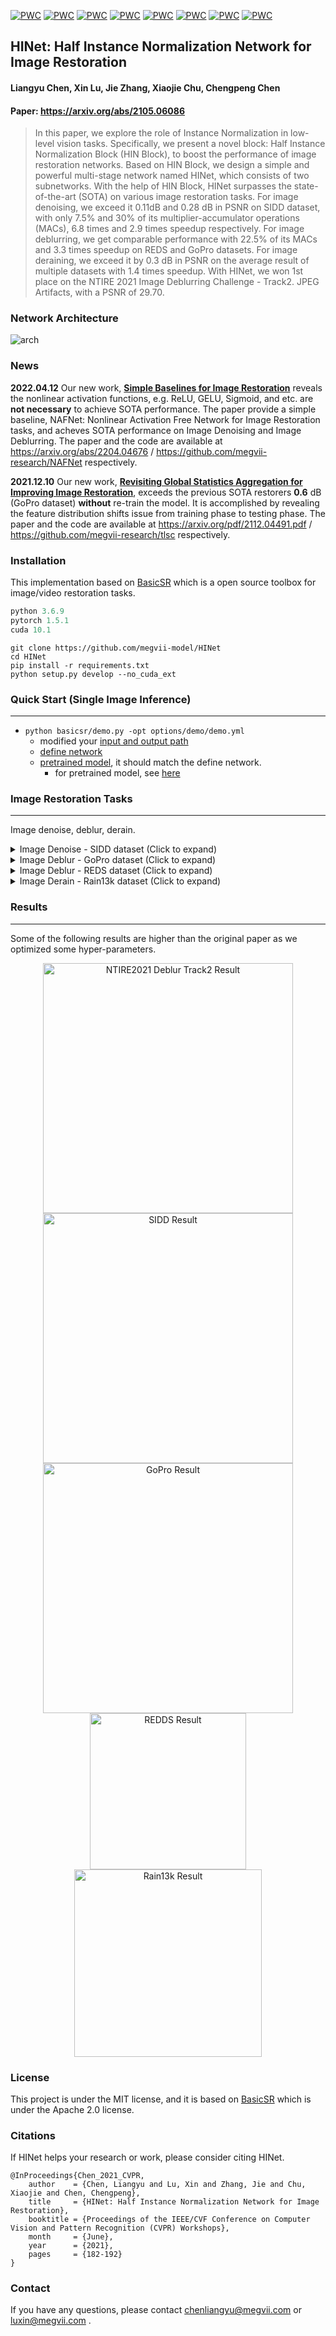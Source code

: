 [![PWC](https://img.shields.io/endpoint.svg?url=https://paperswithcode.com/badge/hinet-half-instance-normalization-network-for/image-denoising-on-sidd)](https://paperswithcode.com/sota/image-denoising-on-sidd?p=hinet-half-instance-normalization-network-for)
[![PWC](https://img.shields.io/endpoint.svg?url=https://paperswithcode.com/badge/hinet-half-instance-normalization-network-for/deblurring-on-gopro)](https://paperswithcode.com/sota/deblurring-on-gopro?p=hinet-half-instance-normalization-network-for)
[![PWC](https://img.shields.io/endpoint.svg?url=https://paperswithcode.com/badge/hinet-half-instance-normalization-network-for/single-image-deraining-on-rain100h)](https://paperswithcode.com/sota/single-image-deraining-on-rain100h?p=hinet-half-instance-normalization-network-for)
[![PWC](https://img.shields.io/endpoint.svg?url=https://paperswithcode.com/badge/hinet-half-instance-normalization-network-for/single-image-deraining-on-rain100l)](https://paperswithcode.com/sota/single-image-deraining-on-rain100l?p=hinet-half-instance-normalization-network-for)
[![PWC](https://img.shields.io/endpoint.svg?url=https://paperswithcode.com/badge/hinet-half-instance-normalization-network-for/single-image-deraining-on-test100)](https://paperswithcode.com/sota/single-image-deraining-on-test100?p=hinet-half-instance-normalization-network-for)
[![PWC](https://img.shields.io/endpoint.svg?url=https://paperswithcode.com/badge/hinet-half-instance-normalization-network-for/single-image-deraining-on-test1200)](https://paperswithcode.com/sota/single-image-deraining-on-test1200?p=hinet-half-instance-normalization-network-for)
[![PWC](https://img.shields.io/endpoint.svg?url=https://paperswithcode.com/badge/hinet-half-instance-normalization-network-for/single-image-deraining-on-test2800)](https://paperswithcode.com/sota/single-image-deraining-on-test2800?p=hinet-half-instance-normalization-network-for)
[![PWC](https://img.shields.io/endpoint.svg?url=https://paperswithcode.com/badge/hinet-half-instance-normalization-network-for/image-deblurring-on-gopro)](https://paperswithcode.com/sota/image-deblurring-on-gopro?p=hinet-half-instance-normalization-network-for)

HINet: Half Instance Normalization Network for Image Restoration
---
#### Liangyu Chen, Xin Lu, Jie Zhang, Xiaojie Chu, Chengpeng Chen
#### Paper: https://arxiv.org/abs/2105.06086
> In this paper, we explore the role of Instance Normalization in low-level vision tasks. Specifically, we present a novel block: Half Instance Normalization Block (HIN Block), to boost the performance of image restoration networks. Based on HIN Block, we design a simple and powerful multi-stage network named HINet, which consists of two subnetworks. With the help of HIN Block, HINet surpasses the state-of-the-art (SOTA) on various image restoration tasks. For image denoising, we exceed it 0.11dB and 0.28 dB in PSNR on SIDD dataset, with only 7.5% and 30% of its multiplier-accumulator operations (MACs), 6.8 times and 2.9 times speedup respectively. For image deblurring, we get comparable performance with 22.5% of its MACs and 3.3 times speedup on REDS and GoPro datasets. For image deraining, we exceed it by 0.3 dB in PSNR on the average result of multiple datasets with 1.4 times speedup. With HINet, we won 1st place on the NTIRE 2021 Image Deblurring Challenge - Track2. JPEG Artifacts, with a PSNR of 29.70.

### Network Architecture
<img src="figures/pipeline.png" alt="arch" style="zoom:100%;" />

### News
**2022.04.12** Our new work, [**Simple Baselines for Image Restoration**](https://arxiv.org/abs/2204.04676) reveals the nonlinear activation functions, e.g. ReLU, GELU, Sigmoid, and etc. are **not necessary** to achieve SOTA performance. The paper provide a simple baseline, NAFNet: Nonlinear Activation Free Network for Image Restoration tasks, and acheves SOTA performance on Image Denoising and Image Deblurring. The paper and the code are available at https://arxiv.org/abs/2204.04676 / https://github.com/megvii-research/NAFNet respectively.

**2021.12.10** Our new work, [**Revisiting Global Statistics Aggregation for Improving Image Restoration**](https://arxiv.org/abc/2112.04491), exceeds the previous SOTA restorers **0.6** dB (GoPro dataset) **without** re-train the model. It is accomplished by revealing the feature distribution shifts issue from training phase to testing phase. The paper and the code are available at https://arxiv.org/pdf/2112.04491.pdf / https://github.com/megvii-research/tlsc respectively. 

### Installation

This implementation based on [BasicSR](https://github.com/xinntao/BasicSR) which is a open source toolbox for image/video restoration tasks. 

```python
python 3.6.9
pytorch 1.5.1
cuda 10.1
```



```
git clone https://github.com/megvii-model/HINet
cd HINet
pip install -r requirements.txt
python setup.py develop --no_cuda_ext
```

### Quick Start (Single Image Inference)
---

* ```python basicsr/demo.py -opt options/demo/demo.yml```
  * modified your [input and output path](https://github.com/megvii-model/HINet/blob/main/options/demo/demo.yml#L16-L17)
  * [define network](https://github.com/megvii-model/HINet/blob/main/options/demo/demo.yml#L20-L24)
  * [pretrained model](https://github.com/megvii-model/HINet/blob/main/options/demo/demo.yml#L28), it should match the define network.
     * for pretrained model, see [here](https://github.com/megvii-model/HINet/blob/main/experiments/pretrained_models/README.md)

### Image Restoration Tasks
---

Image denoise, deblur, derain.

<details><summary>Image Denoise - SIDD dataset (Click to expand) </summary>

* prepare data

  * ```mkdir ./datasets/SIDD ```
  
  * download the [train]( SIDD-Medium sRGB Dataset in https://www.eecs.yorku.ca/~kamel/sidd/dataset.php) set and unzip it. Then move Data (./SIDD_Medium_Srgb/Data) set to ./datasets/SIDD/ . Download [val](https://www.eecs.yorku.ca/~kamel/sidd/benchmark.php) files (ValidationNoisyBlocksSrgb.mat and ValidationGtBlocksSrgb.mat) in ./datasets/SIDD/ .
  * it should be like:
  
    ```bash
    ./datasets/SIDD/Data
    ./datasets/SIDD/ValidationNoisyBlocksSrgb.mat
    ./datasets/SIDD/ValidationGtBlocksSrgb.mat
    ```
  
  * ```python scripts/data_preparation/sidd.py```
  
    * crop the train image pairs to 512x512 patches.


* eval
  * download [pretrained model](https://drive.google.com/file/d/1Y5YJQVNL0weifE--5us344bLwzBNS_sU/view?usp=sharing, https://drive.google.com/file/d/1CU5z-M90Jc-TAcVpEaFjDCYA09fkubGi/view?usp=sharing) to ./experiments/pretrained_models/HINet-SIDD-0.5x.pth
  (HINet-SIDD-1x.pth)  (we use the output computing directly from hinet to avoid the psnr loss caused by the "round()" operation, which is the same way using in other networks. For SSIM, our results are higher than those of MATLAB, so only PSNR is reported here)
  * ```python basicsr/test.py -opt options/test/SIDD/HINet-SIDD-0.5x.yml (HINet-SIDD-1x.yml) ```
  
* train

  * ```python -m torch.distributed.launch --nproc_per_node=8 --master_port=4321 basicsr/train.py -opt options/train/SIDD/HINet.yml(HINet_0.5x.yml) --launcher pytorch```
  * data in lmdb format will lose about 0.01 value in PSNR

</details>

<details>
  <summary>Image Deblur - GoPro dataset (Click to expand) </summary>

* prepare data

  * ```mkdir ./datasets/GoPro ```
  
  * download the [train](https://drive.google.com/drive/folders/1AsgIP9_X0bg0olu2-1N6karm2x15cJWE) set in ./datasets/GoPro/train and [test](https://drive.google.com/drive/folders/1a2qKfXWpNuTGOm2-Jex8kfNSzYJLbqkf) set in ./datasets/GoPro/test (refer to [MPRNet](https://github.com/swz30/MPRNet)) 
  * it should be like:
  
    ```bash
    ./datasets/
    ./datasets/GoPro/
    ./datasets/GoPro/train/
    ./datasets/GoPro/train/input/
    ./datasets/GoPro/train/target/
    ./datasets/GoPro/test/
    ./datasets/GoPro/test/input/
    ./datasets/GoPro/test/target/
    ```
  
  * ```python scripts/data_preparation/gopro.py```
  
    * crop the train image pairs to 512x512 patches.


* eval
  * download [pretrained model](https://drive.google.com/file/d/1dw8PKVkLfISzNtUu3gqGh83NBO83ZQ5n/view?usp=sharing) to ./experiments/pretrained_models/HINet-GoPro.pth
  * ```python basicsr/test.py -opt options/test/GoPro/HINet-GoPro.yml  ```
  
* train

  * ```python -m torch.distributed.launch --nproc_per_node=8 --master_port=4321 basicsr/train.py -opt options/train/GoPro/HINet.yml --launcher pytorch```

</details>


<details><summary> Image Deblur - REDS dataset (Click to expand) </summary>

* prepare data


  * ```mkdir ./datasets/REDS```

  * download the train / val set from [train_blur](https://drive.google.com/file/d/1VTXyhwrTgcaUWklG-6Dh4MyCmYvX39mW/view?usp=sharing), [train_sharp](https://drive.google.com/file/d/1YLksKtMhd2mWyVSkvhDaDLWSc1qYNCz-/view?usp=sharing), [val_blur](https://drive.google.com/file/d/1EqQljcGMcm5oCr71KpMfXREPXV3lpMGW/view?usp=sharing), [val_sharp](https://drive.google.com/file/d/1MGeObVQ1-Z29f-myDP7-8c3u0_xECKXq/view?usp=sharing) to ./datasets/REDS/ and unzip them.

  * it should be like

    ```
    ./datasets/
    ./datasets/REDS/
    ./datasets/REDS/val/
    ./datasets/REDS/val/val_blur_jpeg/
    ./datasets/REDS/val/val_sharp/
    ./datasets/REDS/train/
    ./datasets/REDS/train/train_blur_jpeg/
    ./datasets/REDS/train/train_sharp/
    ```

  * ```python scripts/data_preparation/reds.py```


    * flatten the folders and extract 300 validation images.

* eval


  * download [pretrained model](https://drive.google.com/file/d/1uYH8XvLgrn-Vg6L0NjUcO2Fblhqrc8TU/view?usp=sharing) to ./experiments/pretrained_models/HINet-REDS.pth
  * ```python basicsr/test.py -opt options/test/REDS/HINet-REDS.yml``` 

* train


  * ```python -m torch.distributed.launch --nproc_per_node=8 --master_port=4321 basicsr/train.py -opt options/train/REDS/HINet.yml --launcher pytorch```

  

</details>

<details> <summary> Image Derain - Rain13k dataset (Click to expand) </summary>

* prepare data


  * ```mkdir ./datasets/Rain13k```

  * download the [train](https://drive.google.com/drive/folders/1Hnnlc5kI0v9_BtfMytC2LR5VpLAFZtVe?usp=sharing) set and [test](https://drive.google.com/drive/folders/1PDWggNh8ylevFmrjo-JEvlmqsDlWWvZs?usp=sharing) set (refer to [MPRNet](https://github.com/swz30/MPRNet))

  * it should be like

    ```
    ./datasets/
    ./datasets/Rain13k/
    ./datasets/Rain13k/train/
    ./datasets/Rain13k/train/input/
    ./datasets/Rain13k/train/target/
    ./datasets/Rain13k/test/
    ./datasets/Rain13k/test/Test100/
    ./datasets/Rain13k/test/Rain100H/
    ./datasets/Rain13k/test/Rain100L/
    ./datasets/Rain13k/test/Test2800/
    ./datasets/Rain13k/test/Test1200/
    ```

* eval


    * download [pretrained model](https://drive.google.com/file/d/1AVedAkb1B2F2b3XGWlMFFVSsNfQlCwxa/view?usp=sharing) to ./experiments/pretrained_models/HINet-Rain13k.pth
    
    * For Test100:

      * ```python basicsr/test.py -opt options/test/Rain13k/HINet-Test100.yml``` 
    * For Rain100H

      * ```python basicsr/test.py -opt options/test/Rain13k/HINet-Rain100H.yml``` 
    * For Rain100L

      * ```python basicsr/test.py -opt options/test/Rain13k/HINet-Rain100L.yml``` 
    * For Test2800

      * ```python basicsr/test.py -opt options/test/Rain13k/HINet-Test2800.yml``` 
    * For Test1200

      * ```python basicsr/test.py -opt options/test/Rain13k/HINet-Test1200.yml``` 

* train

    * ```python -m torch.distributed.launch --nproc_per_node=8 --master_port=4321 basicsr/train_rain.py -opt options/train/Rain13k/HINet.yml --launcher pytorch```

</details>



### Results

---
Some of the following results are higher than the original paper as we optimized some hyper-parameters.


<div align="center">
<img src="./figures/NTIRE2021%20Deblur%20Track2%20Result.jpg" height="400px" alt="NTIRE2021 Deblur Track2 Result"><img src="./figures/SIDD%20Result.jpg" height="400px" alt="SIDD Result"><img src="./figures/GoPro%20Result.jpg" height="400px" alt="GoPro Result" >
</div>


<div align="center">
<img src="./figures/REDS%20Result.jpg" height="250px" alt="REDDS Result"><img src="./figures/Rain13k%20Result.jpg" height="300px" alt="Rain13k Result">
</div>



### License

This project is under the MIT license, and it is based on [BasicSR](https://github.com/xinntao/BasicSR) which is under the Apache 2.0 license.


### Citations

If HINet helps your research or work, please consider citing HINet.
```
@InProceedings{Chen_2021_CVPR,
    author    = {Chen, Liangyu and Lu, Xin and Zhang, Jie and Chu, Xiaojie and Chen, Chengpeng},
    title     = {HINet: Half Instance Normalization Network for Image Restoration},
    booktitle = {Proceedings of the IEEE/CVF Conference on Computer Vision and Pattern Recognition (CVPR) Workshops},
    month     = {June},
    year      = {2021},
    pages     = {182-192}
}
```

### Contact
If you have any questions, please contact chenliangyu@megvii.com or luxin@megvii.com .
